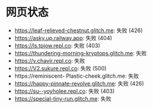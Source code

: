 # 网页状态
- https://leaf-relieved-chestnut.glitch.me: 失败 (426)
- https://asky.up.railway.app: 失败 (404)
- https://ls.tpjow.repl.co: 失败 (403)
- https://thundering-morning-kryptops.glitch.me: 失败
- https://v.chavir.repl.co: 失败
- https://V2.sukure.repl.co: 失败 (500)
- https://reminiscent- Plastic-cheek.glitch.me: 失败
- https://happy-pinnate-revolve.glitch.me: 失败 (426)
- https://su--yoyholee.repl.co: 失败 (403)
- https://special-tiny-run.glitch.me: 失败
